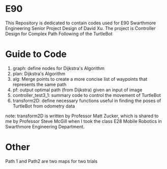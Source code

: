 # E90
This Repository is dedicated to contain codes used for E90 Swarthmore Engineering Senior Project Design of David Xu. 
The project is Controller Design for Complex Path Following of the TurtleBot

# Guide to Code

1. graph: define nodes for Dijkstra's Algorithm
2. plan: Dijkstra's Algorithm
3. alg: Merge points to create a more concise list of waypoints that represents the same path
4. pf: output optimal path (from Dijkstra) given an input of image
5. controller_test3_1: summary code to control the movement of TurtleBot
6. transform2D: define necessary functions useful in finding the poses of TurtleBot from odometry data

note: transform2D is written by Professor Matt Zucker, which is shared to me by Professor Steve McGill when I took the class E28 Mobile Robotics in Swarthmore Engineering Department.

# Other
Path 1 and Path2 are two maps for two trials
